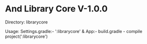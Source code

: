 #  And Library Core V-1.0.0 
Directory: librarycore


Usage: Settings.gradle:- ':librarycore' & App:- build.gradle - compile project(':librarycore')
